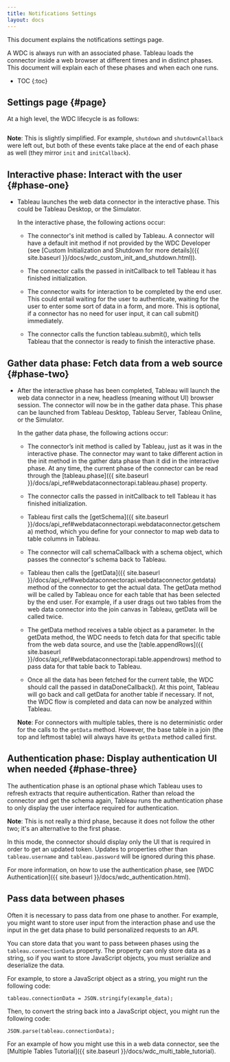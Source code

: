 ```yaml
---
title: Notifications Settings
layout: docs
---
```


This document explains the notifications settings page. 

A WDC is always run with an associated phase.  Tableau loads
the connector inside a web browser at different times and in distinct phases.
This document will explain each of these phases and when each one runs.

* TOC
{:toc}


Settings page {#page}
--------------------------------------------------

At a high level, the WDC lifecycle is as follows:

<img class="img-responsive docs-img" src="{{ site.baseurl }}/assets/notificationSettings.png" alt="">

**Note**: This is slightly simplified.
For example, `shutdown` and `shutdownCallback` were left out, but both
of these events take place at the end of each phase as well (they mirror
`init` and `initCallback`).

Interactive phase: Interact with the user {#phase-one}
--------------------------------------------------

- Tableau launches the web data connector in the interactive phase.  This
    could be Tableau Desktop, or the Simulator.

    In the interactive phase, the following actions occur:

    - The connector's init method is called by Tableau. A connector will have a default
      init method if not provided by the WDC Developer (see [Custom
      Initialization  and Shutdown for more details]({{ site.baseurl }}/docs/wdc_custom_init_and_shutdown.html)).

    - The connector calls the passed in initCallback to tell Tableau it has finished initialization.

    - The connector waits for interaction to be completed by the end user.  This could entail waiting for
      the user to authenticate, waiting for the user to enter some sort of data in a form, and more.
      This is optional, if a connector has no need for user input, it can call submit() immediately.

    - The connector calls the function tableau.submit(), which tells Tableau that the connector
      is ready to finish the interactive phase.

Gather data phase: Fetch data from a web source {#phase-two}
-------------------------

- After the interactive phase has been completed, Tableau will launch the web data connector
    in a new, headless (meaning without UI) browser session.  The connector will now be in the
    gather data phase.  This phase can be launched from Tableau Desktop, Tableau Server, Tableau Online,
    or the Simulator.

    In the gather data phase, the following actions occur:

    - The connector’s init method is called by Tableau, just as it was in the interactive phase.
      The connector may want to take different action in the init method in the gather data phase than
      it did in the interactive phase.  At any time, the current phase of the connector can be read
      through the [tableau.phase]({{ site.baseurl }}/docs/api_ref#webdataconnectorapi.tableau.phase)
      property.

    - The connector calls the passed in initCallback to tell Tableau it has finished initialization.

    - Tableau first calls the
      [getSchema]({{ site.baseurl }}/docs/api_ref#webdataconnectorapi.webdataconnector.getschema)
      method, which you define for your connector to map web data to table columns in Tableau.

    - The connector will call schemaCallback with a schema object, which passes
      the connector's schema back to Tableau.

    - Tableau then calls the [getData]({{ site.baseurl }}/docs/api_ref#webdataconnectorapi.webdataconnector.getdata)
      method of the connector to get the actual data. The getData method will be called by Tableau once for each table
      that has been selected by the end user. For example, if a user drags out two tables
      from the web data connector into the join canvas in Tableau, getData will be called
      twice.

    - The getData method receives a table object as a parameter.  In the getData
      method, the WDC needs to fetch data for that specific table from the web data source,
      and use the [table.appendRows]({{ site.baseurl }}/docs/api_ref#webdataconnectorapi.table.appendrows)
      method to pass data for that table back to Tableau.

    - Once all the data has been fetched for the current table, the WDC should call the passed
      in dataDoneCallback().  At this point, Tableau will go back and call getData for another
      table if necessary.  If not, the WDC flow is completed and data can now be
      analyzed within Tableau.

    **Note**: For connectors with multiple tables, there is no deterministic order for the calls to the `getData` method.
    However, the base table in a join (the top and leftmost table) will always have its `getData` method called first.

Authentication phase: Display authentication UI when needed {#phase-three}
--------------------------------------------------------------

The authentication phase is an optional phase which Tableau uses to refresh extracts that require authentication. Rather
than reload the connector and get the schema again, Tableau runs the authentication phase to only display the user
interface required for authentication.

**Note**: This is not really a third phase, because it does not follow the other
two; it's an alternative to the first phase.

In this mode, the connector should display only the UI that is required in order to get an updated
token.  Updates to properties other than `tableau.username` and `tableau.password`
will be ignored during this phase.

For more information, on how to use the authentication phase, see
[WDC Authentication]({{ site.baseurl }}/docs/wdc_authentication.html).


Pass data between phases
------------------------

Often it is necessary to pass data from one phase to another.
For example, you might want to store user input from the interaction phase and use the input in the get data phase to build personalized requests to an API.

You can store data that you want to pass between phases using the `tableau.connectionData` property.
The property can only store data as a string, so if you want to store JavaScript objects, you must serialize and deserialize the data.

For example, to store a JavaScript object as a string, you might run the following code:

```
tableau.connectionData = JSON.stringify(example_data);
```

Then, to convert the string back into a JavaScript object, you might run the following code:

```
JSON.parse(tableau.connectionData);
```

For an example of how you might use this in a web data connector, see the [Multiple Tables Tutorial]({{ site.baseurl }}/docs/wdc_multi_table_tutorial).

